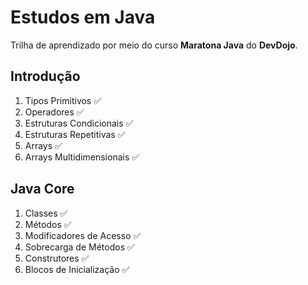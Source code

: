 # **Estudos em Java**

Trilha de aprendizado por meio do curso **Maratona Java** do **DevDojo**.

## Introdução

1. Tipos Primitivos :white_check_mark:
2. Operadores :white_check_mark:
3. Estruturas Condicionais :white_check_mark:
4. Estruturas Repetitivas :white_check_mark:
5. Arrays :white_check_mark:
6. Arrays Multidimensionais :white_check_mark:

## Java Core

1. Classes :white_check_mark:
2. Métodos :white_check_mark:
3. Modificadores de Acesso :white_check_mark:
4. Sobrecarga de Métodos :white_check_mark: 
5. Construtores :white_check_mark:
6. Blocos de Inicialização :white_check_mark: